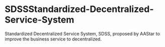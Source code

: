 # SDSSStandardized-Decentralized-Service-System
Standardized Decentralized Service System, SDSS, proposed by AAStar to improve the business service to decentralized.
